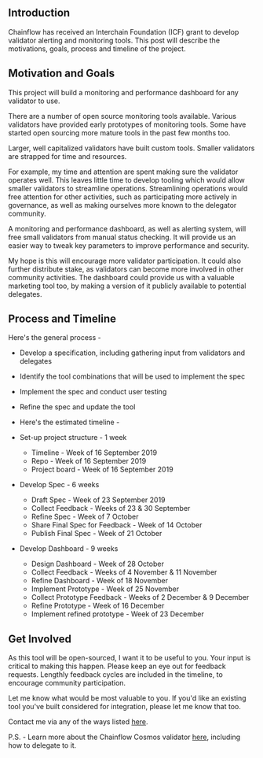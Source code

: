 ## Introduction

Chainflow has received an Interchain Foundation (ICF) grant to develop validator alerting and monitoring tools. This post will describe the motivations, goals, process and timeline of the project.

## Motivation and Goals

This project will build a monitoring and performance dashboard for any validator to use.

There are a number of open source monitoring tools available. Various validators have provided early prototypes of monitoring tools. Some have started open sourcing more mature tools in the past few months too.

Larger, well capitalized validators have built custom tools. Smaller validators are strapped for time and resources.

For example, my time and attention are spent making sure the validator operates well. This leaves little time to develop tooling which would allow smaller validators to streamline operations. Streamlining operations would free attention for other activities, such as participating more actively in governance, as well as making ourselves more known to the delegator community.

A monitoring and performance dashboard, as well as alerting system, will free small validators from manual status checking. It will provide us an easier way to tweak key parameters to improve performance and security.

My hope is this will encourage more validator participation. It could also further distribute stake, as validators can become more involved in other community activities. The dashboard could provide us with a valuable marketing tool too, by making a version of it publicly available to potential delegates.

## Process and Timeline

Here's the general process  -

* Develop a specification, including gathering input from validators and delegates
* Identify the tool combinations that will be used to implement the spec
* Implement the spec and conduct user testing
* Refine the spec and update the tool
* Here's the estimated timeline -


* Set-up project structure - 1 week
  * Timeline - Week of 16 September 2019
  * Repo - Week of 16 September 2019
   * Project board - Week of 16 September 2019
* Develop Spec - 6 weeks
  * Draft Spec - Week of 23 September 2019
  * Collect Feedback - Weeks of 23 & 30 September
  * Refine Spec - Week of 7 October
  * Share Final Spec for Feedback - Week of 14 October
  * Publish Final Spec - Week of 21 October
* Develop Dashboard - 9 weeks
  * Design Dashboard - Week of 28 October
  * Collect Feedback - Weeks of 4 November & 11 November
  * Refine Dashboard - Week of 18 November
  * Implement Prototype - Week of 25 November
  * Collect Prototype Feedback - Weeks of 2 December & 9 December
  * Refine Prototype - Week of 16 December
  * Implement refined prototype - Week of 23 December

## Get Involved

As this tool will be open-sourced, I want it to be useful to you. Your input is critical to making this happen. Please keep an eye out for feedback requests. Lengthly feedback cycles are included in the timeline, to encourage community participation.

Let me know what would be most valuable to you. If you'd like an existing tool you've built considered for integration, please let me know that too.

Contact me via any of the ways listed [here](https://chainflow.io/contact).

P.S. - Learn more about the Chainflow Cosmos validator [here](https://chainflow.io/staking), including how to delegate to it.
